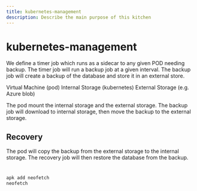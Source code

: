 ```yaml
---
title: kubernetes-management
description: Describe the main purpose of this kitchen
---
```


# kubernetes-management




We define a timer job which runs as a sidecar to any given POD needing backup. The timer job will run a backup job at a given interval. The backup job will create a backup of the database and store it in an external store.

Virtual Machine (pod)
Internal Storage (kubernetes)
External Storage (e.g. Azure blob)

The pod mount the internal storage and the external storage. The backup job will download to internal storage, then move the backup to the external storage.

## Recovery

The pod will copy the backup from the external storage to the internal storage. The recovery job will then restore the database from the backup.


#

```bash
apk add neofetch
neofetch
```
